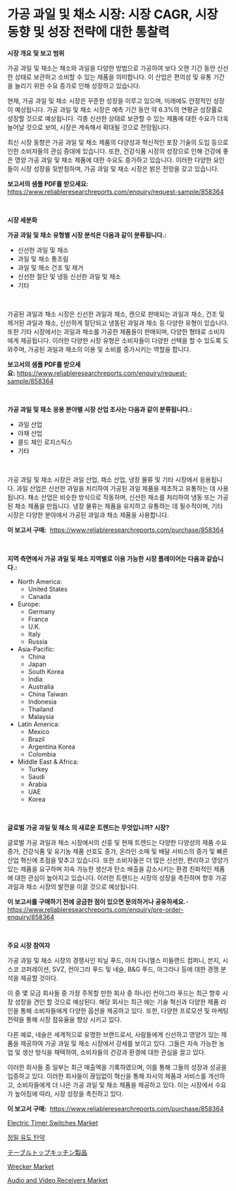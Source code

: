 <p><h1>가공 과일 및 채소 시장: 시장 CAGR, 시장 동향 및 성장 전략에 대한 통찰력</h1></p><p><strong>시장 개요 및 보고 범위</strong></p>
<p><p>가공 과일 및 채소는 채소와 과일을 다양한 방법으로 가공하여 보다 오랜 기간 동안 신선한 상태로 보관하고 소비할 수 있는 제품을 의미합니다. 이 산업은 편의성 및 유통 기간을 늘리기 위한 수요 증가로 인해 성장하고 있습니다. </p><p>현재, 가공 과일 및 채소 시장은 꾸준한 성장을 이루고 있으며, 미래에도 안정적인 성장이 예상됩니다. 가공 과일 및 채소 시장은 예측 기간 동안 약 6.3%의 연평균 성장률로 성장할 것으로 예상됩니다. 각종 신선한 상태로 보관할 수 있는 제품에 대한 수요가 더욱 늘어날 것으로 보여, 시장은 계속해서 확대될 것으로 전망됩니다.</p><p>최신 시장 동향은 가공 과일 및 채소 제품의 다양성과 혁신적인 포장 기술의 도입 등으로 인한 소비자들의 관심 증대에 있습니다. 또한, 건강식품 시장의 성장으로 인해 건강에 좋은 영양 가공 과일 및 채소 제품에 대한 수요도 증가하고 있습니다. 이러한 다양한 요인들이 시장 성장을 뒷받침하며, 가공 과일 및 채소 시장은 밝은 전망을 갖고 있습니다.</p></p>
<p><strong>보고서의 샘플 PDF를 받으세요:</strong> <a href="https://www.reliableresearchreports.com/enquiry/request-sample/858364">https://www.reliableresearchreports.com/enquiry/request-sample/858364</a></p>
<p>&nbsp;</p>
<p><strong>시장 세분화</strong></p>
<p><strong>가공 과일 및 채소 유형별 시장 분석은 다음과 같이 분류됩니다.:</strong></p>
<p><ul><li>신선한 과일 및 채소</li><li>과일 및 채소 통조림</li><li>과일 및 채소 건조 및 제거</li><li>신선한 절단 및 냉동 신선한 과일 및 채소</li><li>기타</li></ul></p>
<p>&nbsp;</p>
<p><p>가공된 과일과 채소 시장은 신선한 과일과 채소, 캔으로 판매되는 과일과 채소, 건조 및 제거된 과일과 채소, 신선하게 절단되고 냉동된 과일과 채소 등 다양한 유형이 있습니다. 또한 기타 시장에서는 과일과 채소를 가공한 제품들이 판매되며, 다양한 형태로 소비자에게 제공됩니다. 이러한 다양한 시장 유형은 소비자들이 다양한 선택을 할 수 있도록 도와주며, 가공된 과일과 채소의 이용 및 소비를 증가시키는 역할을 합니다.</p></p>
<p><strong>보고서의 샘플 PDF를 받으세요:</strong>&nbsp;<a href="https://www.reliableresearchreports.com/enquiry/request-sample/858364">https://www.reliableresearchreports.com/enquiry/request-sample/858364</a></p>
<p>&nbsp;</p>
<p><strong> 가공 과일 및 채소 응용 분야별 시장 산업 조사는 다음과 같이 분류됩니다.:</strong></p>
<p><ul><li>과일 산업</li><li>야채 산업</li><li>콜드 체인 로지스틱스</li><li>기타</li></ul></p>
<p>&nbsp;</p>
<p><p>가공 과일 및 채소 시장은 과일 산업, 채소 산업, 냉장 물류 및 기타 시장에서 응용됩니다. 과일 산업은 신선한 과일을 처리하여 가공된 과일 제품을 제조하고 유통하는 데 사용됩니다. 채소 산업은 비슷한 방식으로 작동하며, 신선한 채소를 처리하여 냉동 또는 가공된 채소 제품을 만듭니다. 냉장 물류는 제품을 유지하고 유통하는 데 필수적이며, 기타 시장은 다양한 분야에서 가공된 과일과 채소 제품을 사용합니다.</p></p>
<p><strong>이 보고서 구매:</strong>&nbsp; <a href="https://www.reliableresearchreports.com/purchase/858364">https://www.reliableresearchreports.com/purchase/858364</a></p>
<p>&nbsp;</p>
<p><strong>지역 측면에서 가공 과일 및 채소 지역별로 이용 가능한 시장 플레이어는 다음과 같습니다.:</strong></p>
<p><ul>
    <li>
        North America:
        <ul>
            <li>United States</li>
            <li>Canada</li>
        </ul>
    </li>
    <li>
        Europe:
        <ul>
            <li>Germany</li>
            <li>France</li>
            <li>U.K.</li>
            <li>Italy</li>
            <li>Russia</li>
        </ul>
    </li>
    <li>
        Asia-Pacific:
        <ul>
            <li>China</li>
            <li>Japan</li>
            <li>South Korea</li>
            <li>India</li>
            <li>Australia</li>
            <li>China Taiwan</li>
            <li>Indonesia</li>
            <li>Thailand</li>
            <li>Malaysia</li>
        </ul>
    </li>
    <li>
        Latin America:
        <ul>
            <li>Mexico</li>
            <li>Brazil</li>
            <li>Argentina Korea</li>
            <li>Colombia</li>
        </ul>
    </li>
    <li>
        Middle East & Africa:
        <ul>
            <li>Turkey</li>
            <li>Saudi</li>
            <li>Arabia</li>
            <li>UAE</li>
            <li>Korea</li>
        </ul>
    </li>
    </ul></p>
<p>&nbsp;</p>
<p><strong>글로벌 가공 과일 및 채소 의 새로운 트렌드는 무엇입니까? 시장?</strong></p>
<p><p>글로벌 가공 과일과 채소 시장에서의 신흥 및 현재 트렌드는 다양한 다양성의 제품 수요 증가, 건강식품 및 유기농 제품 선호도 증가, 온라인 소매 및 배달 서비스의 증가 및 빠른 산업 혁신에 초점을 맞추고 있습니다. 또한 소비자들은 더 많은 신선한, 편리하고 영양가 있는 제품을 요구하며 지속 가능한 생산과 탄소 배출을 감소시키는 환경 친화적인 제품에 대한 관심이 높아지고 있습니다. 이러한 트렌드는 시장의 성장을 촉진하며 향후 가공 과일과 채소 시장의 발전을 이끌 것으로 예상됩니다.</p></p>
<p><strong>이 보고서를 구매하기 전에 궁금한 점이 있으면 문의하거나 공유하세요.</strong>- <a href="https://www.reliableresearchreports.com/enquiry/pre-order-enquiry/858364">https://www.reliableresearchreports.com/enquiry/pre-order-enquiry/858364</a></p>
<p>&nbsp;</p>
<p><strong>주요 시장 참여자</strong></p>
<p><p>가공 과일 및 채소 시장의 경쟁사인 피닐 푸드, 아처 다니엘스 미들랜드 컴퍼니, 븐지, 시스코 코퍼레이션, SVZ, 컨아그라 푸드 및 네슬, B&G 푸드, 아그라나 등에 대한 경쟁 분석을 제공할 것이다. </p><p>이 중 몇 모금 회사들 중 가장 주목할 만한 회사 중 하나인 컨아그라 푸드는 최근 향후 시장 성장을 견인 할 것으로 예상된다. 해당 회사는 최근 에는 기술 혁신과 다양한 제품 라인을 통해 소비자들에게 다양한 옵션을 제공하고 있다. 또한, 다양한 프로모션 및 마케팅 전략을 통해 시장 점유율을 향상 시키고 있다. </p><p>다른 예로, 네슬은 세계적으로 유명한 브랜드로서, 사람들에게 신선하고 영양가 있는 제품을 제공하여 가공 과일 및 채소 시장에서 강세를 보이고 있다. 그들은 지속 가능한 농업 및 생산 방식을 채택하여, 소비자들의 건강과 환경에 대한 관심을 끌고 있다.</p><p>이러한 회사들 중 일부는 최근 매출액을 기록하였으며, 이를 통해 그들의 성장과 성공을 입증하고 있다. 이러한 회사들이 끊임없이 혁신을 통해 자사의 제품과 서비스를 개선하고, 소비자들에게 더 나은 가공 과일 및 채소 제품을 제공하고 있다. 이는 시장에서 수요가 높아짐에 따라, 시장 성장을 촉진하고 있다.</p></p>
<p><strong>이 보고서 구매:</strong>&nbsp;&nbsp;<a href="https://www.reliableresearchreports.com/purchase/858364">https://www.reliableresearchreports.com/purchase/858364</a></p>
<p><p><a href="https://github.com/derrinmiltonellis35gcl/Market-Research-Report-List-2/blob/main/electric-timer-switches-market.md">Electric Timer Switches Market</a></p><p><a href="https://github.com/TobyKub4685/Market-Research-Report-List-1/blob/main/39338479746.md">정밀 유도 탄약</a></p><p><a href="https://medium.com/@chloekessler01/%E5%8F%B0%E6%89%80%E7%94%A8%E5%93%81%E3%81%AE%E5%B8%82%E5%A0%B4%E5%B1%95%E6%9C%9B-%E6%A5%AD%E7%95%8C%E3%81%AE%E6%A6%82%E8%A6%81%E3%81%A8%E4%BA%88%E6%B8%AC-2024%E5%B9%B4%E3%81%8B%E3%82%892031%E5%B9%B4-631436f701b4">テーブルトップキッチン製品</a></p><p><a href="https://issuu.com/reportprime-2/docs/wrecker-market-size-2030.pptx">Wrecker Market</a></p><p><a href="https://github.com/Sherrillcrooksxa8i18ucf2m/Market-Research-Report-List-1/blob/main/audio-and-video-receivers-market.md">Audio and Video Receivers Market</a></p></p>
